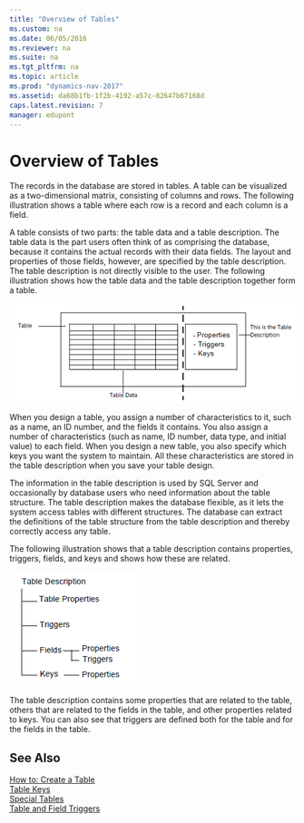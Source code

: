 ```yaml
---
title: "Overview of Tables"
ms.custom: na
ms.date: 06/05/2016
ms.reviewer: na
ms.suite: na
ms.tgt_pltfrm: na
ms.topic: article
ms.prod: "dynamics-nav-2017"
ms.assetid: da68b1fb-1f2b-4192-a57c-82647b67168d
caps.latest.revision: 7
manager: edupont
---
```

# Overview of Tables
The records in the database are stored in tables. A table can be visualized as a two-dimensional matrix, consisting of columns and rows. The following illustration shows a table where each row is a record and each column is a field.  
  
 A table consists of two parts: the table data and a table description. The table data is the part users often think of as comprising the database, because it contains the actual records with their data fields. The layout and properties of those fields, however, are specified by the table description. The table description is not directly visible to the user. The following illustration shows how the table data and the table description together form a table.  
  
 ![](media/NAV_ADG_6_Diag_1.png "NAV\_ADG\_6\_Diag\_1")  
  
 When you design a table, you assign a number of characteristics to it, such as a name, an ID number, and the fields it contains. You also assign a number of characteristics \(such as name, ID number, data type, and initial value\) to each field. When you design a new table, you also specify which keys you want the system to maintain. All these characteristics are stored in the table description when you save your table design.  
  
 The information in the table description is used by SQL Server and occasionally by database users who need information about the table structure. The table description makes the database flexible, as it lets the system access tables with different structures. The database can extract the definitions of the table structure from the table description and thereby correctly access any table.  
  
 The following illustration shows that a table description contains properties, triggers, fields, and keys and shows how these are related.  
  
 ![](media/NAV_ADG_Diag_2.png "NAV\_ADG\_Diag\_2")  
  
 The table description contains some properties that are related to the table, others that are related to the fields in the table, and other properties related to keys. You can also see that triggers are defined both for the table and for the fields in the table.  
  
## See Also  
 [How to: Create a Table](How-to--Create-a-Table.md)   
 [Table Keys](Table-Keys.md)   
 [Special Tables](Special-Tables.md)   
 [Table and Field Triggers](Table-and-Field-Triggers.md)